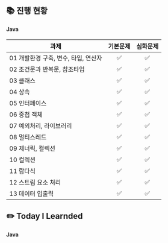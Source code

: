 ## 📚 진행 현황

#### Java

| 과제                                 | 기본문제 | 심화문제 |
| ------------------------------------ | :------: | :------: |
| 01 개발환경 구축, 변수, 타입, 연산자 |    ✅    |    ✅    |
| 02 조건문과 반복문, 참조타입         |    ✅    |    ✅    |
| 03 클래스                            |    ✅    |    ✅    |
| 04 상속                              |    ✅    |    ✅    |
| 05 인터페이스                        |    ✅    |    ✅     |
| 06 중첩 객체                         |    ✅     |    ✅     |
| 07 예외처리, 라이브러리              |    ✅    |    ✅     |
| 08 멀티스레드                        |    ✅     |    ✅     |
| 09 제너릭, 컬렉션                    |    ✅     |    ✅     |
| 10 컬렉션                            |    ✅     |    ✅     |
| 11 람다식                            |    ✅     |    ✅     |
| 12 스트림 요소 처리                  |    ✅     |    ✅     |
| 13 데이터 입출력                     |    ✅     |    ✅     |

## ✏️ Today I Learnded

#### Java
